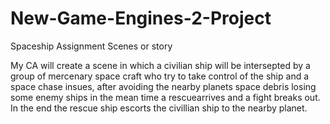 # New-Game-Engines-2-Project
Spaceship Assignment Scenes or story

My CA will create a scene in which a civilian ship will be intersepted by a group of mercenary space craft who try to take control of the ship and a space chase insues, after avoiding the nearby planets space debris losing some enemy ships in the mean time a rescuearrives and a fight breaks out. In the end the rescue ship escorts the civillian ship to the nearby planet.

